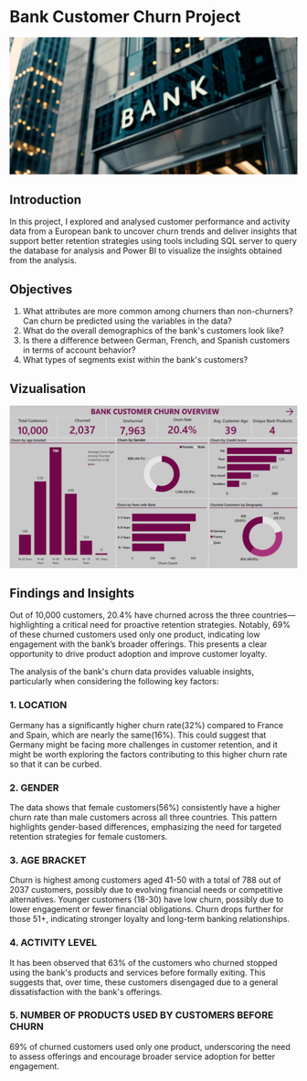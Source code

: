 # Bank Customer Churn Project
![](https://github.com/FunsoJay/Bank_customer_churn-analysis/blob/main/BCC%20Intro%20Image.png)

## Introduction
In this project, I explored and analysed customer performance and activity data from a European bank to uncover churn trends and deliver insights that support better retention strategies using tools including SQL server to query the database for analysis and Power BI to visualize the insights obtained from the analysis.

## Objectives
1. What attributes are more common among churners than non-churners? Can churn be predicted using the variables in the data?
2. What do the overall demographics of the bank's customers look like?
3. Is there a difference between German, French, and Spanish customers in terms of account behavior?
4. What types of segments exist within the bank's customers?


## Vizualisation
![](https://github.com/FunsoJay/Bank_customer_churn-analysis/blob/main/BCC%20Image.png)

## Findings and Insights
Out of 10,000 customers, 20.4% have churned across the three countries—highlighting a critical need for proactive retention strategies. Notably, 69% of these churned customers used only one product, indicating low engagement with the bank’s broader offerings. This presents a clear opportunity to drive product adoption and improve customer loyalty.

The analysis of the bank's churn data provides valuable insights, particularly when considering the following key factors:

### 1. LOCATION
Germany has a significantly higher churn rate(32%) compared to France and Spain, which are nearly the same(16%). This could suggest that Germany might be facing more challenges in customer retention, and it might be worth exploring the factors contributing to this higher churn rate so that it can be curbed.

### 2. GENDER
The data shows that female customers(56%) consistently have a higher churn rate than male customers across all three countries. This pattern highlights gender-based differences, emphasizing the need for targeted retention strategies for female customers.

### 3. AGE BRACKET
Churn is highest among customers aged 41-50 with a total of 788 out of 2037 customers, possibly due to evolving financial needs or competitive alternatives. Younger customers (18-30) have low churn, possibly due to lower engagement or fewer financial obligations. Churn drops further for those 51+, indicating stronger loyalty and long-term banking relationships.

### 4. ACTIVITY LEVEL
It has been observed that 63% of the customers who churned stopped using the bank's products and services before formally exiting. This suggests that, over time, these customers disengaged due to a general dissatisfaction with the bank's offerings.

### 5. NUMBER OF PRODUCTS USED BY CUSTOMERS BEFORE CHURN
69% of churned customers used only one product, underscoring the need to assess offerings and encourage broader service adoption for better engagement.











